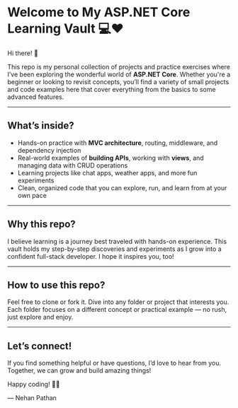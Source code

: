 # Welcome to My ASP.NET Core Learning Vault 💻❤️

Hi there! 👋

This repo is my personal collection of projects and practice exercises where I’ve been exploring the wonderful world of **ASP.NET Core**. Whether you're a beginner or looking to revisit concepts, you’ll find a variety of small projects and code examples here that cover everything from the basics to some advanced features.

---

## What’s inside?

- Hands-on practice with **MVC architecture**, routing, middleware, and dependency injection
- Real-world examples of **building APIs**, working with **views**, and managing data with CRUD operations
- Learning projects like chat apps, weather apps, and more fun experiments
- Clean, organized code that you can explore, run, and learn from at your own pace

---

## Why this repo?

I believe learning is a journey best traveled with hands-on experience. This vault holds my step-by-step discoveries and experiments as I grow into a confident full-stack developer. I hope it inspires you, too!

---

## How to use this repo?

Feel free to clone or fork it. Dive into any folder or project that interests you. Each folder focuses on a different concept or practical example — no rush, just explore and enjoy.

---

## Let’s connect!

If you find something helpful or have questions, I’d love to hear from you. Together, we can grow and build amazing things!

Happy coding! 🚀✨

— Nehan Pathan

